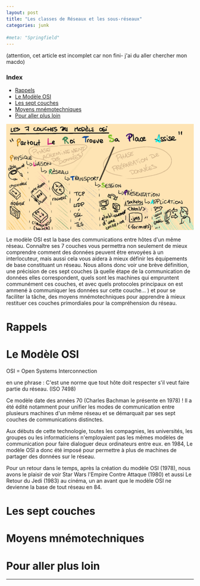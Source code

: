 ```yaml
---
layout: post
title: "Les classes de Réseaux et les sous-réseaux"
categories: junk

#meta: "Springfield"
---
```


(attention, cet article est incomplet car non fini- j'ai du aller chercher mon macdo)


### Index 

- [Rappels](#rappels)
- [Le Modèle OSI](#le-modèle-osi)
- [Les sept couches](#les-sept-couches)
- [Moyens mnémotechniques](#moyens-mnémotechniques)
- [Pour aller plus loin](#pour-aller-plus-loin)


![Alt text](../img/osi.webp)

Le modèle OSI est la base des communications entre hôtes d'un même réseau. Connaître ses 7 couches vous permettra non seulement de mieux comprendre comment des données peuvent être envoyées à un interlocuteur, mais aussi cela vous aidera à mieux définir les équipements de base constituant un réseau. 
Nous allons donc voir une brève définition, une précision de ces sept couches (à quelle étape de la communication de données elles correspondent, quels sont les machines qui empruntent communément ces couches, et avec quels protocoles principaux on est ammené à communiquer les données sur cette couche... ) et pour se faciliter la tâche, des moyens mnémotechniques pour apprendre à mieux restituer ces couches primordiales pour la compréhension du réseau. 

# Rappels


# Le Modèle OSI 

OSI = Open Systems Interconnection

en une phrase : C'est une norme que tout hôte doit respecter s'il veut faire partie du réseau. (ISO 7498) 

Ce modèle date des années 70 (Charles Bachman le présente en 1978) ! Il a été édité notamment pour unifier les modes de communication entre plusieurs machines d'un même réseau et se démarquait par ses sept couches de communications distinctes.

Aux débuts de cette technologie, toutes les compagnies, les universités, les groupes ou les informaticiens n'employaient pas les mêmes modèles de communication pour faire dialoguer deux ordinateurs entre eux. en 1984, Le modèle OSI a donc été imposé pour permettre à plus de machines de partager des données sur le réseau. 

Pour un retour dans le temps, après la création du modèle OSI (1978), nous avons le plaisir de voir Star Wars l'Empire Contre Attaque (1980) et aussi Le Retour du Jedi (1983) au cinéma, un an avant que le modèle OSI ne devienne la base de tout réseau en 84. 


# Les sept couches

## 
##
##
##
##
##



# Moyens mnémotechniques
# Pour aller plus loin




---
